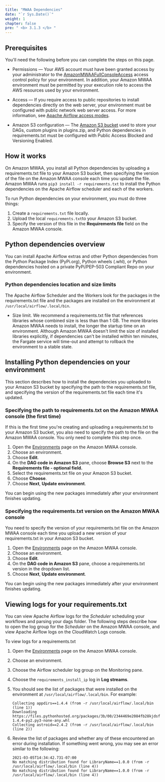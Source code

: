 ```yaml
---
title: "MWAA Dependencies"
date: "`r Sys.Date()`"
weight: 1
chapter: false
pre: " <b> 3.1.3 </b> "
---
```


## Prerequisites

You'll need the following before you can complete the steps on this page.

* Permissions — Your AWS account must have been granted access by your administrator to
  the [AmazonMWAAFullConsoleAccess](https://docs.aws.amazon.com/mwaa/latest/userguide/access-policies.html#console-full-access)
  access control policy for your environment. In addition, your Amazon MWAA environment must be permitted by your
  execution role to access the AWS resources used by your environment.

* Access — If you require access to public repositories to install dependencies directly on the web server, your
  environment must be configured with public network web server access. For more information, see [Apache Airflow access
  modes](https://docs.aws.amazon.com/mwaa/latest/userguide/configuring-networking.html).

* Amazon S3 configuration —
  The [Amazon S3 bucket](https://docs.aws.amazon.com/mwaa/latest/userguide/mwaa-s3-bucket.html) used to store your DAGs,
  custom plugins in plugins.zip, and Python
  dependencies in requirements.txt must be configured with Public Access Blocked and Versioning Enabled.

## How it works

On Amazon MWAA, you install all Python dependencies by uploading a requirements.txt file to your Amazon S3 bucket, then
specifying the version of the file on the Amazon MWAA console each time you update the file. Amazon MWAA runs `pip3
install -r requirements.txt` to install the Python dependencies on the Apache Airflow scheduler and each of the workers.

To run Python dependencies on your environment, you must do three things:

1. Create a `requirements.txt` file locally.
2. Upload the local `requirements.txt`to your Amazon S3 bucket.
3. Specify the version of this file in the **Requirements file** field on the Amazon MWAA console.

## Python dependencies overview

You can install Apache Airflow extras and other Python dependencies from the Python Package Index (PyPi.org), Python
wheels (.whl), or Python dependencies hosted on a private PyPi/PEP-503 Compliant Repo on your environment.

### Python dependencies location and size limits

The Apache Airflow Scheduler and the Workers look for the packages in the requirements.txt file and the packages are
installed on the environment at `/usr/local/airflow/.local/bin`.

* Size limit. We recommend a requirements.txt file that references libraries whose combined size is less than than 1 GB.
  The more libraries Amazon MWAA needs to install, the longer the startup time on an environment. Although Amazon MWAA
  doesn't limit the size of installed libraries explicitly, if dependencies can't be installed within ten minutes, the
  Fargate service will time-out and attempt to rollback the environment to a stable state.

## Installing Python dependencies on your environment

This section describes how to install the dependencies you uploaded to your Amazon S3 bucket by specifying the path to
the requirements.txt file, and specifying the version of the requirements.txt file each time it's updated.

### Specifying the path to requirements.txt on the Amazon MWAA console (the first time)

If this is the first time you're creating and uploading a requirements.txt to your Amazon S3 bucket, you also need to
specify the path to the file on the Amazon MWAA console. You only need to complete this step once.

1. Open the [Environments](https://us-east-1.console.aws.amazon.com/mwaa/home?region=us-east-1#/environments) page on
   the Amazon MWAA console.
2. Choose an environment.
3. Choose **Edit**.
4. On the **DAG code in Amazon S3** pane, choose **Browse S3** next to the **Requirements file - optional field.**
5. Select the requirements.txt file on your Amazon S3 bucket.
6. Choose **Choose**.
7. Choose **Next**, **Update environment**.

You can begin using the new packages immediately after your environment finishes updating.

### Specifying the requirements.txt version on the Amazon MWAA console

You need to specify the version of your requirements.txt file on the Amazon MWAA console each time you upload a new
version of your requirements.txt in your Amazon S3 bucket.

1. Open the [Environments](https://us-east-1.console.aws.amazon.com/mwaa/home?region=us-east-1#/environments) page on
   the Amazon MWAA console.
2. Choose an environment.
3. Choose **Edit**.
4. On the **DAG code in Amazon S3** pane, choose a requirements.txt version in the dropdown list.
5. Choose **Next**, **Update environment**.

You can begin using the new packages immediately after your environment finishes updating.

## Viewing logs for your requirements.txt

You can view Apache Airflow logs for the _Scheduler_ scheduling your workflows and parsing your dags folder. The
following
steps describe how to open the log group for the _Scheduler_ on the Amazon MWAA console, and view Apache Airflow logs on
the CloudWatch Logs console.

To view logs for a requirements.txt

1. Open the [Environments](https://us-east-1.console.aws.amazon.com/mwaa/home?region=us-east-1#/environments) page on
   the Amazon MWAA console.
2. Choose an environment.
3. Choose the Airflow scheduler log group on the Monitoring pane.
4. Choose the `requirements_install_ip` log in **Log streams**.
5. You should see the list of packages that were installed on the environment at `/usr/local/airflow/.local/bin`. For
   example:

    ```
    Collecting appdirs==1.4.4 (from -r /usr/local/airflow/.local/bin (line 1))
    Downloading https://files.pythonhosted.org/packages/3b/00/2344469e2084fb28kjdsfiuyweb47389789vxbmnbjhsdgf5463acd6cf5e3db69324/appdirs-1.4.4-py2.py3-none-any.whl  
    Collecting astroid==2.4.2 (from -r /usr/local/airflow/.local/bin (line 2))
    ```

6. Review the list of packages and whether any of these encountered an error during installation. If something went
   wrong, you may see an error similar to the following:

    ```
    2021-03-05T14:34:42.731-07:00
    No matching distribution found for LibraryName==1.0.0 (from -r /usr/local/airflow/.local/bin (line 4))
    No matching distribution found for LibraryName==1.0.0 (from -r /usr/local/airflow/.local/bin (line 4))
    ```